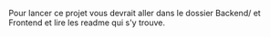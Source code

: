 Pour lancer ce projet vous devrait aller dans le dossier Backend/ et Frontend et lire les readme qui s'y trouve.